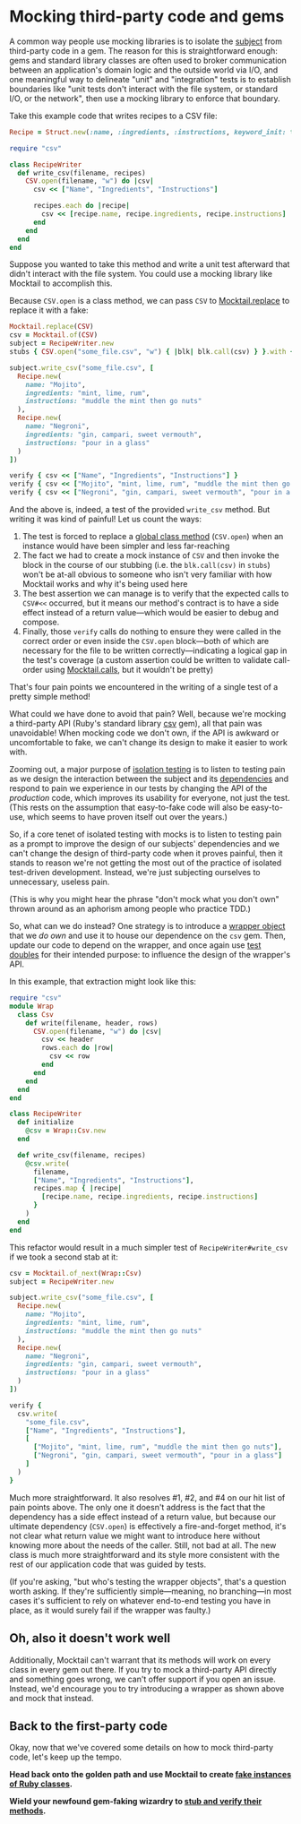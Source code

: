# Mocking third-party code and gems

A common way people use mocking libraries is to isolate the
[subject](../support/glossary.md#subject-under-test) from third-party code in a
gem. The reason for this is straightforward enough: gems and standard library
classes are often used to broker communication between an application's domain
logic and the outside world via I/O, and one meaningful way to delineate "unit"
and "integration" tests is to establish boundaries like "unit tests don't
interact with the file system, or standard I/O, or the network", then use a
mocking library to enforce that boundary.

Take this example code that writes recipes to a CSV file:

```ruby
Recipe = Struct.new(:name, :ingredients, :instructions, keyword_init: true)

require "csv"

class RecipeWriter
  def write_csv(filename, recipes)
    CSV.open(filename, "w") do |csv|
      csv << ["Name", "Ingredients", "Instructions"]

      recipes.each do |recipe|
        csv << [recipe.name, recipe.ingredients, recipe.instructions]
      end
    end
  end
end
```

Suppose you wanted to take this method and write a unit test afterward that
didn't interact with the file system. You could use a mocking library like
Mocktail to accomplish this.

Because `CSV.open` is a class method, we can pass `CSV` to
[Mocktail.replace](../support/api.md#mocktailreplace) to replace it with a fake:

```ruby
Mocktail.replace(CSV)
csv = Mocktail.of(CSV)
subject = RecipeWriter.new
stubs { CSV.open("some_file.csv", "w") { |blk| blk.call(csv) } }.with { nil }

subject.write_csv("some_file.csv", [
  Recipe.new(
    name: "Mojito",
    ingredients: "mint, lime, rum",
    instructions: "muddle the mint then go nuts"
  ),
  Recipe.new(
    name: "Negroni",
    ingredients: "gin, campari, sweet vermouth",
    instructions: "pour in a glass"
  )
])

verify { csv << ["Name", "Ingredients", "Instructions"] }
verify { csv << ["Mojito", "mint, lime, rum", "muddle the mint then go nuts"] }
verify { csv << ["Negroni", "gin, campari, sweet vermouth", "pour in a glass"] }
```

And the above is, indeed, a test of the provided `write_csv` method. But
writing it was kind of painful! Let us count the ways:

1. The test is forced to replace a [global class method](class_methods.md)
(`CSV.open`) when an instance would have been simpler and less far-reaching
2. The fact we had to create a mock instance of `CSV` and then invoke the
block in the course of our stubbing (i.e. the `blk.call(csv)` in `stubs`) won't
be at-all obvious to someone who isn't very familiar with how Mocktail works and
why it's being used here
3. The best assertion we can manage is to verify that the expected calls to
`CSV#<<` occurred, but it means our method's contract is to have a side effect
instead of a return value—which would be easier to debug and compose.
4. Finally, those `verify` calls do nothing to ensure they were called in the
correct order or even inside the `CSV.open` block—both of which are necessary
for the file to be written correctly—indicating a logical gap in the test's
coverage (a custom assertion could be written to validate call-order using
[Mocktail.calls](../support/api.md#mocktailcalls), but it wouldn't be pretty)

That's four pain points we encountered in the writing of a single test of a
pretty simple method!

What could we have done to avoid that pain? Well, because we're mocking a
third-party API (Ruby's standard library [csv](https://github.com/ruby/csv)
gem), all that pain was unavoidable!  When mocking code we don't own, if the API
is awkward or uncomfortable to fake, we can't change its design to make it
easier to work with.

Zooming out, a major purpose of [isolation
testing](../support/glossary.md#isolated-unit-testing) is to listen to testing
pain as we design the interaction between the subject and its
[dependencies](../support/glossary.md#dependency) and respond to pain we
experience in our tests by changing the API of the _production_ code, which
improves its usability for everyone, not just the test. (This rests on the
assumption that easy-to-fake code will also be easy-to-use, which seems to have
proven itself out over the years.)

So, if a core tenet of isolated testing with mocks is to listen to testing pain
as a prompt to improve the design of our subjects' dependencies and we can't
change the design of third-party code when it proves painful, then it stands to
reason we're not getting the most out of the practice of isolated test-driven
development. Instead, we're just subjecting ourselves to unnecessary, useless
pain.

(This is why you might hear the phrase "don't mock what you don't own"
thrown around as an aphorism among people who practice TDD.)

So, what can we do instead? One strategy is to introduce a [wrapper
object](../support/glossary.md#wrapper-object) that we _do own_ and use it to
house our dependence on the `csv` gem. Then, update our code to depend on the
wrapper, and once again use [test doubles](../support/glossary.md#test-double)
for their intended purpose: to influence the design of the wrapper's API.

In this example, that extraction might look like this:

```ruby
require "csv"
module Wrap
  class Csv
    def write(filename, header, rows)
      CSV.open(filename, "w") do |csv|
        csv << header
        rows.each do |row|
          csv << row
        end
      end
    end
  end
end

class RecipeWriter
  def initialize
    @csv = Wrap::Csv.new
  end

  def write_csv(filename, recipes)
    @csv.write(
      filename,
      ["Name", "Ingredients", "Instructions"],
      recipes.map { |recipe|
        [recipe.name, recipe.ingredients, recipe.instructions]
      }
    )
  end
end
```

This refactor would result in a much simpler test of `RecipeWriter#write_csv`
if we took a second stab at it:

```ruby
csv = Mocktail.of_next(Wrap::Csv)
subject = RecipeWriter.new

subject.write_csv("some_file.csv", [
  Recipe.new(
    name: "Mojito",
    ingredients: "mint, lime, rum",
    instructions: "muddle the mint then go nuts"
  ),
  Recipe.new(
    name: "Negroni",
    ingredients: "gin, campari, sweet vermouth",
    instructions: "pour in a glass"
  )
])

verify {
  csv.write(
    "some_file.csv",
    ["Name", "Ingredients", "Instructions"],
    [
      ["Mojito", "mint, lime, rum", "muddle the mint then go nuts"],
      ["Negroni", "gin, campari, sweet vermouth", "pour in a glass"]
    ]
  )
}
```

Much more straightforward. It also resolves #1, #2, and #4 on our hit list of
pain points above. The only one it doesn't address is the fact that the
dependency has a side effect instead of a return value, but because our ultimate
dependency (`CSV.open`) is effectively a fire-and-forget method, it's not clear
what return value we might want to introduce here without knowing more about the
needs of the caller. Still, not bad at all. The new class is much more
straightforward and its style more consistent with the rest of our application
code that was guided by tests.

(If you're asking, "but who's testing the wrapper objects", that's a question
worth asking. If they're sufficiently simple—meaning, no branching—in most cases
it's sufficient to rely on whatever end-to-end testing you have in place, as it
would surely fail if the wrapper was faulty.)

## Oh, also it doesn't work well

Additionally, Mocktail can't warrant that its methods will work on every class
in every gem out there. If you try to mock a third-party API directly and
something goes wrong, we can't offer support if you open an issue. Instead, we'd
encourage you to try introducing a wrapper as shown above and mock that instead.

## Back to the first-party code

Okay, now that we've covered some details on how to mock third-party code, let's
keep up the tempo.

**Head back onto the golden path and use Mocktail to create [fake instances of Ruby classes](./poro.md).**

**Wield your newfound gem-faking wizardry to [stub and verify their methods](../stubbing_and_verifying.md).**

